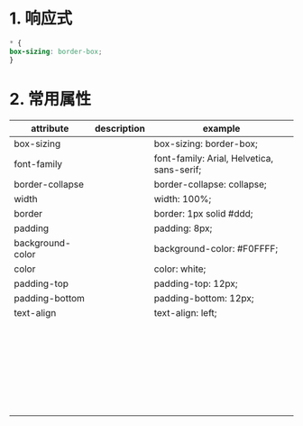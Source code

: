 # 1. 响应式

```css
* {
box-sizing: border-box;
}
```



# 2. 常用属性



| attribute        | description | example                                    |
| ---------------- | ----------- | ------------------------------------------ |
| box-sizing       |             | box-sizing: border-box;                    |
| font-family      |             | font-family: Arial, Helvetica, sans-serif; |
| border-collapse  |             | border-collapse: collapse;                 |
| width            |             | width: 100%;                               |
| border           |             | border: 1px solid #ddd;                    |
| padding          |             | padding: 8px;                              |
| background-color |             | background-color: #F0FFFF;                 |
| color            |             | color: white;                              |
| padding-top      |             | padding-top: 12px;                         |
| padding-bottom   |             | padding-bottom: 12px;                      |
| text-align       |             | text-align: left;                          |
|                  |             |                                            |
|                  |             |                                            |
|                  |             |                                            |
|                  |             |                                            |
|                  |             |                                            |
|                  |             |                                            |
|                  |             |                                            |
|                  |             |                                            |
|                  |             |                                            |
|                  |             |                                            |
|                  |             |                                            |
|                  |             |                                            |
|                  |             |                                            |
|                  |             |                                            |
|                  |             |                                            |
|                  |             |                                            |
|                  |             |                                            |
|                  |             |                                            |
|                  |             |                                            |
|                  |             |                                            |
|                  |             |                                            |
|                  |             |                                            |
|                  |             |                                            |
|                  |             |                                            |
|                  |             |                                            |
|                  |             |                                            |
|                  |             |                                            |
|                  |             |                                            |

